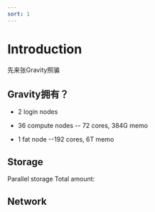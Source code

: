 ```yaml
---
sort: 1
---
```


# Introduction

先来张Gravity照骗

## Gravity拥有？
- 2 login nodes

- 36 compute nodes
-- 72 cores, 384G memo

- 1 fat node
--192 cores, 6T memo

## Storage
Parallel storage
Total amount:

## Network




